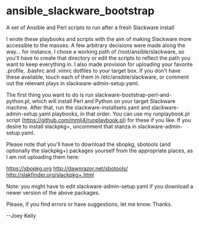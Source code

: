 # ansible_slackware_bootstrap
A set of Ansible and Perl scripts to run after a fresh Slackware install

I wrote these playbooks and scripts with the aim of making Slackware more accessible to the masses. A few arbitrary decisions were made along the way... for instance, I chose a working path of /root/ansible/slackware, so you'll have to create that directory or edit the scripts to reflect the path you want to keep everything in. I also made provision for uploading your favorite .profile, .bashrc and .vimrc dotfiles to your target box. If you don't have these available, touch each of them in /etc/ansible/slackware, or comment out the relevant plays in slackware-admin-setup.yaml.

The first thing you want to do is run slackware-bootstrap-perl-and-python.pl, which will install Perl and Python on your target Slackware machine. After that, run the slackware-installsets.yaml and slackware-admin-setup.yaml playbooks, in that order. You can use my runplaybook.pl script (https://github.com/mmlj4/runplaybook.pl) for these if you like. If you desire to install slackpkg+, uncomment that stanza in slackware-admin-setup.yaml.

Please note that you'll have to download the sbopkg, sbotools (and optionally the slackpkg+) packages yourself from the appropriate places, as I am not uploading them here:

https://sbopkg.org
http://dawnrazor.net/sbotools/
http://slakfinder.org/slackpkg+.html

Note: you might have to edit slackware-admin-setup.yaml if you download a newer version of the above packages.

Please, if you find errors or have suggestions, let me know. Thanks.

--Joey Kelly
